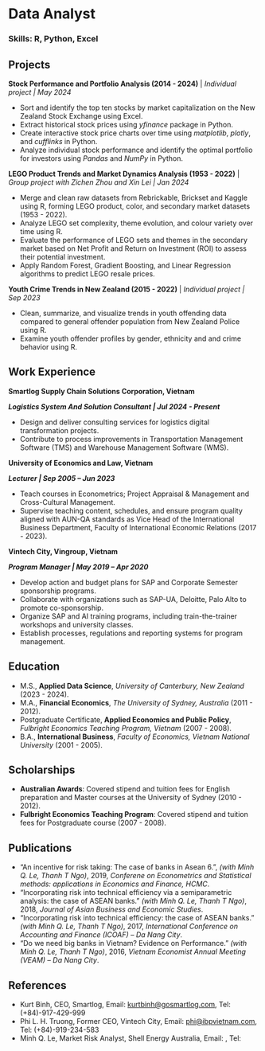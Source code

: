 # Data Analyst

### Skills: R, Python, Excel

## Projects
**Stock Performance and Portfolio Analysis (2014 - 2024)** | _Individual project | May 2024_
- Sort and identify the top ten stocks by market capitalization on the New Zealand Stock Exchange using Excel.
- Extract historical stock prices using *yfinance* package in Python.
- Create interactive stock price charts over time using *matplotlib*, *plotly*, and *cufflinks* in Python.
- Analyze individual stock performance and identify the optimal portfolio for investors using *Pandas* and *NumPy* in Python.

**LEGO Product Trends and Market Dynamics Analysis (1953 - 2022)** | _Group project with Zichen Zhou and Xin Lei | Jan 2024_
- Merge and clean raw datasets from Rebrickable, Brickset and Kaggle using R, forming LEGO product, color, and secondary market datasets (1953 - 2022).
- Analyze LEGO set complexity, theme evolution, and colour variety over time using R. 
- Evaluate the performance of LEGO sets and themes in the secondary market based on Net Profit and Return on Investment (ROI) to assess their potential investment.
- Apply Random Forest, Gradient Boosting, and Linear Regression algorithms to predict LEGO resale prices.

**Youth Crime Trends in New Zealand (2015 - 2022)** | _Individual project | Sep 2023_
- Clean, summarize, and visualize trends in youth offending data compared to general offender population from New Zealand Police using R.
- Examine youth offender profiles by gender, ethnicity and and crime behavior using R.

## Work Experience
**Smartlog Supply Chain Solutions Corporation, Vietnam**

***Logistics System And Solution Consultant | Jul 2024 - Present*** 
- Design and deliver consulting services for logistics digital transformation projects.
- Contribute to process improvements in Transportation Management Software (TMS) and Warehouse Management Software (WMS).

**University of Economics and Law, Vietnam**

***Lecturer | Sep 2005 – Jun 2023***
- Teach courses in Econometrics; Project Appraisal & Management and Cross-Cultural Management.
- Supervise teaching content, schedules, and ensure program quality aligned with AUN-QA standards as Vice Head of the International Business Department, Faculty of International Economic Relations (2017 - 2023).

**Vintech City, Vingroup, Vietnam**

***Program Manager | May 2019 – Apr 2020***
- Develop action and budget plans for SAP and Corporate Semester sponsorship programs.
- Collaborate with organizations such as SAP-UA, Deloitte, Palo Alto to promote co-sponsorship.
- Organize SAP and AI training programs, including train-the-trainer workshops and university classes. 
- Establish processes, regulations and reporting systems for program management.

## Education
- M.S., **Applied Data Science**, _University of Canterbury, New Zealand_ (2023 - 2024).
- M.A., **Financial Economics**, _The University of Sydney, Australia_ (2011 - 2012).
- Postgraduate Certificate, **Applied Economics and Public Policy**, _Fulbright Economics Teaching Program, Vietnam_ (2007 - 2008).
- B.A., **International Business**, _Faculty of Economics, Vietnam National University_ (2001 - 2005).

## Scholarships
- **Australian Awards**: Covered stipend and tuition fees for English preparation and Master courses at the University of Sydney (2010 - 2012).
- **Fulbright Economics Teaching Program**: Covered stipend and tuition fees for Postgraduate course (2007 - 2008).

## Publications
- “An incentive for risk taking: The case of banks in Asean 6.”, _(with Minh Q. Le, Thanh T Ngo)_, 2019, _Conferene on Econometrics and Statistical methods: applications in Economics and Finance, HCMC_.
- “Incorporating risk into technical efficiency via a semiparametric analysis: the case of ASEAN banks.” _(with Minh Q. Le, Thanh T Ngo)_, 2018, _Journal of Asian Business and Economic Studies_.
- “Incorporating risk into technical efficiency: the case of ASEAN banks.” _(with Minh Q. Le, Thanh T Ngo)_, 2017, _International Conference on Accounting and Finance (ICOAF) – Da Nang City_.
- “Do we need big banks in Vietnam? Evidence on Performance.” _(with Minh Q. Le, Thanh T Ngo)_, 2016, _Vietnam Economist Annual Meeting (VEAM) – Da Nang City_.

## References
- Kurt Binh, CEO, Smartlog, Email: kurtbinh@gosmartlog.com, Tel: (+84)-917-429-999
- Phi L. H. Truong, Former CEO, Vintech City, Email: phi@ibpvietnam.com, Tel: (+84)-919-234-583
- Minh Q. Le, Market Risk Analyst, Shell Energy Australia, Email: , Tel:

